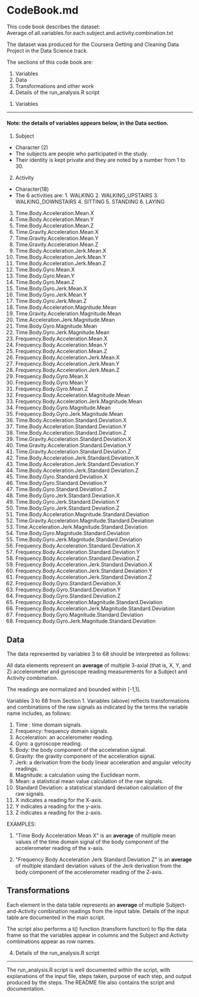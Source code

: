 CodeBook.md
========================================================
This code book describes the dataset:
Average.of.all.variables.for.each.subject.and.activity.combination.txt

The dataset was produced for the Coursera Getting and Cleaning Data Project in the Data Science track.

The sections of this code book are:

1. Variables 
2. Data
3. Transformations and other work
4. Details of the run_analysis.R script


1) Variables
---------------------------------
#### Note: the details of variables appears below, in the Data section. 

1. Subject
 * Character (2)
 * The subjects are people who participated in the study. 
 * Their identity is kept private and they are noted by a number from 1 to 30.

2. Activity
 * Character(18)
 * The 6 activities are:
        1. WALKING
        2. WALKING_UPSTAIRS
        3. WALKING_DOWNSTAIRS
        4. SITTING
        5. STANDING
        6. LAYING

3. Time.Body.Acceleration.Mean.X
4. Time.Body.Acceleration.Mean.Y
5. Time.Body.Acceleration.Mean.Z
6. Time.Gravity.Acceleration.Mean.X
7. Time.Gravity.Acceleration.Mean.Y
8. Time.Gravity.Acceleration.Mean.Z
9. Time.Body.Acceleration.Jerk.Mean.X
10. Time.Body.Acceleration.Jerk.Mean.Y
11. Time.Body.Acceleration.Jerk.Mean.Z
12. Time.Body.Gyro.Mean.X
13. Time.Body.Gyro.Mean.Y
14. Time.Body.Gyro.Mean.Z
15. Time.Body.Gyro.Jerk.Mean.X
16. Time.Body.Gyro.Jerk.Mean.Y
17. Time.Body.Gyro.Jerk.Mean.Z
18. Time.Body.Acceleration.Magnitude.Mean
19. Time.Gravity.Acceleration.Magnitude.Mean
20. Time.Acceleration.Jerk.Magnitude.Mean
21. Time.Body.Gyro.Magnitude.Mean
22. Time.Body.Gyro.Jerk.Magnitude.Mean
23. Frequency.Body.Acceleration.Mean.X
24. Frequency.Body.Acceleration.Mean.Y
25. Frequency.Body.Acceleration.Mean.Z
26. Frequency.Body.Acceleration.Jerk.Mean.X
27. Frequency.Body.Acceleration.Jerk.Mean.Y
28. Frequency.Body.Acceleration.Jerk.Mean.Z
29. Frequency.Body.Gyro.Mean.X
30. Frequency.Body.Gyro.Mean.Y
31. Frequency.Body.Gyro.Mean.Z
32. Frequency.Body.Acceleration.Magnitude.Mean
33. Frequency.Body.Acceleration.Jerk.Magnitude.Mean
34. Frequency.Body.Gyro.Magnitude.Mean
35. Frequency.Body.Gyro.Jerk.Magnitude.Mean
36. Time.Body.Acceleration.Standard.Deviation.X
37. Time.Body.Acceleration.Standard.Deviation.Y
38. Time.Body.Acceleration.Standard.Deviation.Z
39. Time.Gravity.Acceleration.Standard.Deviation.X
40. Time.Gravity.Acceleration.Standard.Deviation.Y
41. Time.Gravity.Acceleration.Standard.Deviation.Z
42. Time.Body.Acceleration.Jerk.Standard.Deviation.X
43. Time.Body.Acceleration.Jerk.Standard.Deviation.Y
44. Time.Body.Acceleration.Jerk.Standard.Deviation.Z
45. Time.Body.Gyro.Standard.Deviation.X
46. Time.Body.Gyro.Standard.Deviation.Y
47. Time.Body.Gyro.Standard.Deviation.Z
48. Time.Body.Gyro.Jerk.Standard.Deviation.X
49. Time.Body.Gyro.Jerk.Standard.Deviation.Y
50. Time.Body.Gyro.Jerk.Standard.Deviation.Z
51. Time.Body.Acceleration.Magnitude.Standard.Deviation
52. Time.Gravity.Acceleration.Magnitude.Standard.Deviation
53. Time.Acceleration.Jerk.Magnitude.Standard.Deviation
54. Time.Body.Gyro.Magnitude.Standard.Deviation
55. Time.Body.Gyro.Jerk.Magnitude.Standard.Deviation
56. Frequency.Body.Acceleration.Standard.Deviation.X
57. Frequency.Body.Acceleration.Standard.Deviation.Y
58. Frequency.Body.Acceleration.Standard.Deviation.Z
59. Frequency.Body.Acceleration.Jerk.Standard.Deviation.X
60. Frequency.Body.Acceleration.Jerk.Standard.Deviation.Y
61. Frequency.Body.Acceleration.Jerk.Standard.Deviation.Z
62. Frequency.Body.Gyro.Standard.Deviation.X
63. Frequency.Body.Gyro.Standard.Deviation.Y
64. Frequency.Body.Gyro.Standard.Deviation.Z
65. Frequency.Body.Acceleration.Magnitude.Standard.Deviation
66. Frequency.Body.Acceleration.Jerk.Magnitude.Standard.Deviation
67. Frequency.Body.Gyro.Magnitude.Standard.Deviation
68. Frequency.Body.Gyro.Jerk.Magnitude.Standard.Deviation


Data
---------------------------------
The data represented by variables 3 to 68 should be interpreted as follows:

All data elements represent an **average** of multiple 3-axial (that is, X, Y, and Z) accelerometer and gyroscope reading measurements for a Subject and Activity combination.

The readings are normalized and bounded within [-1,1].

Variables 3 to 68 from Section 1. Variables (above) reflects transformations and combinations of the raw signals as indicated by the terms the variable name includes, as follows:

1. Time :  time domain signals.
2. Frequency:  frequency domain signals.
3. Acceleration: an accelerometer reading.
4. Gyro: a gyroscope reading.
5. Body: the body component of the acceleration signal.
6. Gravity: the gravity component of the acceleration signal.
7. Jerk: a derivation from the body linear acceleration and angular velocity readings.
8. Magnitude: a calculation using the Euclidean norm.
9. Mean: a statistical mean value calculation of the raw signals.
10. Standard Deviation: a statistical standard deviation calculation of the raw signals.
11. X indicates a reading for the X-axis.
12. Y indicates a reading for the y-axis.
13. Z indicates a reading for the z-axis.


EXAMPLES:

1. "Time Body Acceleration Mean X" is an **average** of multiple mean values of the time domain signal of the body component of the accelerometer reading  of the x-axis. 

2. "Frequency Body Acceleration Jerk Standard Deviation Z" is an **average** of multiple standard deviation values of the Jerk derivation from the body component of the accelerometer reading of the Z-axis.



Transformations
---------------------------------
Each element in the data table represents an **average** of multiple Subject-and-Activity combination readings from the input table.  Details of the input table are documented in the main script.

The script also performs a t() function (transform function) to flip the data frame so that the variables appear in columns and the Subject and Activity combinations appear as row names.


4. Details of the run_analysis.R script
---------------------------------------
The run_analysis.R script is well documented within the script, with explanations of the input file, steps taken, purpose of each step, and output produced by the steps.  The README file also contains the script and documentation.